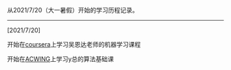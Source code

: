 从2021/7/20（大一暑假）开始的学习历程记录。
______________
[2021/7/20] 

开始在[coursera](https://www.coursera.org/learn/machine-learning)上学习吴恩达老师的机器学习课程

开始在[ACWING](https://www.acwing.com/)上学习y总的算法基础课
